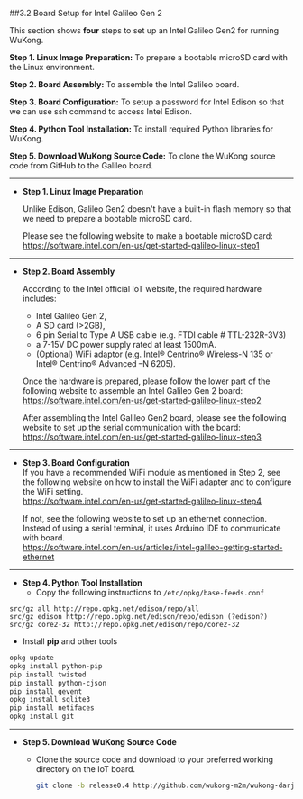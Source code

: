 ##3.2 Board Setup for Intel Galileo Gen 2

<!---- (俊翰-testing, 振豪-format) ---->

This section shows **four** steps to set up an Intel Galileo Gen2 for running WuKong.     

**Step 1. Linux Image Preparation:** To prepare a bootable microSD card with the Linux environment. 

**Step 2. Board Assembly:** To assemble the Intel Galileo board.

**Step 3. Board Configuration:** To setup a password for Intel Edison so that we can use ssh command to access Intel Edison.  

**Step 4. Python Tool Installation:** To install required Python libraries for WuKong.   

**Step 5. Download WuKong Source Code:** To clone the WuKong source code from GitHub to the Galileo board.  


* **  

* **Step 1. Linux Image Preparation**  
 
  Unlike Edison, Galileo Gen2 doesn't have a built-in flash memory so that we need to prepare a bootable microSD card. 
  
  Please see the following website to make a bootable microSD card:  
  https://software.intel.com/en-us/get-started-galileo-linux-step1   
  
* ** 
  
* **Step 2. Board Assembly**

  According to the Intel official IoT website, the required hardware includes:
  * Intel Galileo Gen 2,
  * A SD card (>2GB),
  * 6 pin Serial to Type A USB cable (e.g. FTDI cable # TTL-232R-3V3)
  * a 7-15V DC power supply rated at least 1500mA.
  * (Optional) WiFi adaptor (e.g. Intel® Centrino® Wireless-N 135 or Intel® Centrino® Advanced –N 6205).

  Once the hardware is prepared, please follow the lower part of the following website to assemble an Intel Galileo Gen 2 board:  
  https://software.intel.com/en-us/get-started-galileo-linux-step2  
  
  After assembling the Intel Galileo Gen2 board, please see the following website to set up the serial communication with the board:  
  https://software.intel.com/en-us/get-started-galileo-linux-step3  
  
* **

* **Step 3. Board Configuration**  
  If you have a recommended WiFi module as mentioned in Step 2, see the following website on how to install the WiFi adapter and to configure the WiFi setting.  
  https://software.intel.com/en-us/get-started-galileo-linux-step4  
    
  If not, see the following website to set up an ethernet connection. Instead of using a serial terminal, it uses Arduino IDE to communicate with board.  
  https://software.intel.com/en-us/articles/intel-galileo-getting-started-ethernet  
  
* **

* **Step 4. Python Tool Installation**
  * Copy the following instructions to `/etc/opkg/base-feeds.conf`
```
src/gz all http://repo.opkg.net/edison/repo/all
src/gz edison http://repo.opkg.net/edison/repo/edison (?edison?)
src/gz core2-32 http://repo.opkg.net/edison/repo/core2-32
```

  * Install **pip** and other tools
```bash
opkg update  
opkg install python-pip   
pip install twisted  
pip install python-cjson  
pip install gevent  
opkg install sqlite3   
pip install netifaces  
opkg install git  
```

* **

* **Step 5. Download WuKong Source Code**   
  * Clone the source code and download to your preferred working directory on the IoT board.

    ```bash
    git clone -b release0.4 http://github.com/wukong-m2m/wukong-darjeeling  
    ```  